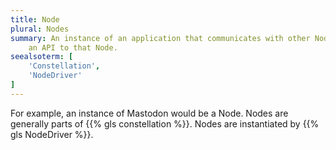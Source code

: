 ```yaml
---
title: Node
plural: Nodes
summary: An instance of an application that communicates with other Nodes during testing. Also
    an API to that Node.
seealsoterm: [
    'Constellation',
    'NodeDriver'
]
---
```


For example, an instance of Mastodon would be a Node. Nodes are generally parts of
{{% gls constellation %}}. Nodes are instantiated by {{% gls NodeDriver %}}.